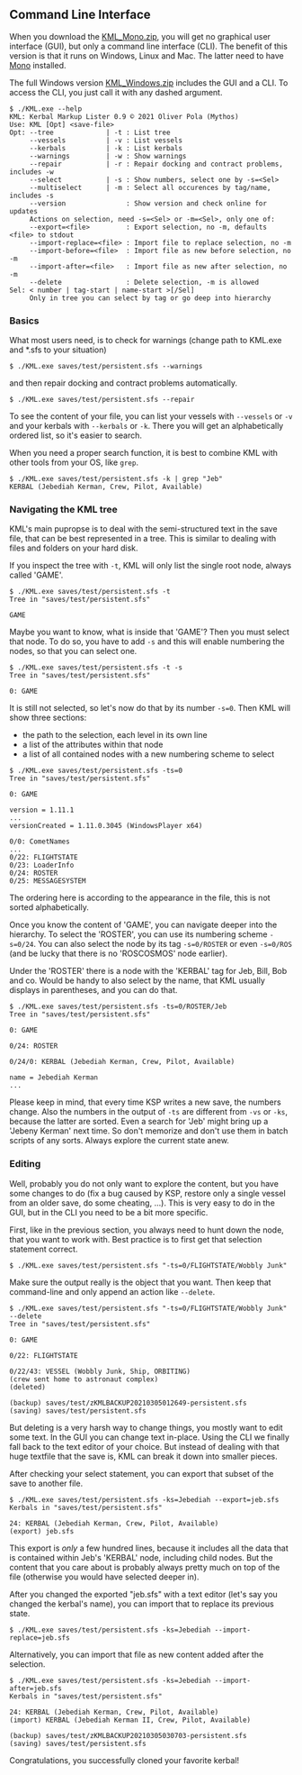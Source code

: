 ## Command Line Interface
When you download the [KML_Mono.zip](https://github.com/my-th-os/KML/releases),
you will get no graphical user interface (GUI), but only a command line interface (CLI).
The benefit of this version is that it runs on Windows, Linux and Mac. The latter need to have
[Mono](https://www.mono-project.com/) installed.

The full Windows version [KML_Windows.zip](https://github.com/my-th-os/KML/releases)
includes the GUI and a CLI. To access the CLI, you just call it with any dashed argument.

```
$ ./KML.exe --help
KML: Kerbal Markup Lister 0.9 © 2021 Oliver Pola (Mythos)
Use: KML [Opt] <save-file>
Opt: --tree             | -t : List tree
     --vessels          | -v : List vessels
     --kerbals          | -k : List kerbals
     --warnings         | -w : Show warnings
     --repair           | -r : Repair docking and contract problems, includes -w
     --select           | -s : Show numbers, select one by -s=<Sel>
     --multiselect      | -m : Select all occurences by tag/name, includes -s
     --version               : Show version and check online for updates
     Actions on selection, need -s=<Sel> or -m=<Sel>, only one of:
     --export=<file>         : Export selection, no -m, defaults <file> to stdout
     --import-replace=<file> : Import file to replace selection, no -m
     --import-before=<file>  : Import file as new before selection, no -m
     --import-after=<file>   : Import file as new after selection, no -m
     --delete                : Delete selection, -m is allowed
Sel: < number | tag-start | name-start >[/Sel]
     Only in tree you can select by tag or go deep into hierarchy
```

### Basics
What most users need, is to check for warnings (change path to KML.exe and *.sfs to your situation)

```
$ ./KML.exe saves/test/persistent.sfs --warnings
```

and then repair docking and contract problems automatically.

```
$ ./KML.exe saves/test/persistent.sfs --repair
```

To see the content of your file, you can list your vessels with `--vessels` or `-v` and your kerbals with `--kerbals` or `-k`.
There you will get an alphabetically ordered list, so it's easier to search.

When you need a proper search function, it is best to combine KML with other tools from your OS, like `grep`.

```
$ ./KML.exe saves/test/persistent.sfs -k | grep "Jeb"
KERBAL (Jebediah Kerman, Crew, Pilot, Available)
```


### Navigating the KML tree
KML's main pupropse is to deal with the semi-structured text in the save file, that can be best represented in a tree.
This is similar to dealing with files and folders on your hard disk.

If you inspect the tree with `-t`, KML will only list the single root node, always called 'GAME'.

```
$ ./KML.exe saves/test/persistent.sfs -t
Tree in "saves/test/persistent.sfs"

GAME
```

Maybe you want to know, what is inside that 'GAME'? Then you must select that node.
To do so, you have to add `-s` and this will enable numbering the nodes, so that you can select one.

```
$ ./KML.exe saves/test/persistent.sfs -t -s
Tree in "saves/test/persistent.sfs"

0: GAME
```

It is still not selected, so let's now do that by its number `-s=0`.
Then KML will show three sections:
- the path to the selection, each level in its own line
- a list of the attributes within that node
- a list of all contained nodes with a new numbering scheme to select

```
$ ./KML.exe saves/test/persistent.sfs -ts=0
Tree in "saves/test/persistent.sfs"

0: GAME

version = 1.11.1
...
versionCreated = 1.11.0.3045 (WindowsPlayer x64)

0/0: CometNames
...
0/22: FLIGHTSTATE
0/23: LoaderInfo
0/24: ROSTER
0/25: MESSAGESYSTEM
```

The ordering here is according to the appearance in the file, this is not sorted alphabetically.

Once you know the content of 'GAME', you can navigate deeper into the hierarchy.
To select the 'ROSTER', you can use its numbering scheme `-s=0/24`.
You can also select the node by its tag `-s=0/ROSTER` or even `-s=0/ROS` (and be lucky that there is no 'ROSCOSMOS' node earlier).

Under the 'ROSTER' there is a node with the 'KERBAL' tag for Jeb, Bill, Bob and co.
Would be handy to also select by the name, that KML usually displays in parentheses, and you can do that.

```
$ ./KML.exe saves/test/persistent.sfs -ts=0/ROSTER/Jeb
Tree in "saves/test/persistent.sfs"

0: GAME

0/24: ROSTER

0/24/0: KERBAL (Jebediah Kerman, Crew, Pilot, Available)

name = Jebediah Kerman
...
```

Please keep in mind, that every time KSP writes a new save, the numbers change.
Also the numbers in the output of `-ts` are different from `-vs` or `-ks`, because the latter are sorted.
Even a search for 'Jeb' might bring up a 'Jebeny Kerman' next time.
So don't memorize and don't use them in batch scripts of any sorts.
Always explore the current state anew.

### Editing
Well, probably you do not only want to explore the content, but you have some changes to do
(fix a bug caused by KSP, restore only a single vessel from an older save, do some cheating, ...). 
This is very easy to do in the GUI, but in the CLI you need to be a bit more specific.

First, like in the previous section, you always need to hunt down the node, that you want to work with.
Best practice is to first get that selection statement correct.

```
$ ./KML.exe saves/test/persistent.sfs "-ts=0/FLIGHTSTATE/Wobbly Junk"
```

Make sure the output really is the object that you want.
Then keep that command-line and only append an action like `--delete`.

```
$ ./KML.exe saves/test/persistent.sfs "-ts=0/FLIGHTSTATE/Wobbly Junk" --delete
Tree in "saves/test/persistent.sfs"

0: GAME

0/22: FLIGHTSTATE

0/22/43: VESSEL (Wobbly Junk, Ship, ORBITING)
(crew sent home to astronaut complex)
(deleted)

(backup) saves/test/zKMLBACKUP20210305012649-persistent.sfs
(saving) saves/test/persistent.sfs
```

But deleting is a very harsh way to change things, you mostly want to edit some text.
In the GUI you can change text in-place. Using the CLI we finally fall back to the text editor of your choice.
But instead of dealing with that huge textfile that the save is, KML can break it down into smaller pieces.

After checking your select statement, you can export that subset of the save to another file.

```
$ ./KML.exe saves/test/persistent.sfs -ks=Jebediah --export=jeb.sfs
Kerbals in "saves/test/persistent.sfs"

24: KERBAL (Jebediah Kerman, Crew, Pilot, Available)
(export) jeb.sfs
```

This export is *only* a few hundred lines, because it includes all the data that is contained within Jeb's 'KERBAL' node, including child nodes.
But the content that you care about is probably always pretty much on top of the file (otherwise you would have selected deeper in).

After you changed the exported "jeb.sfs" with a text editor (let's say you changed the kerbal's name), you can import that to replace its previous state.

```
$ ./KML.exe saves/test/persistent.sfs -ks=Jebediah --import-replace=jeb.sfs
```

Alternatively, you can import that file as new content added after the selection.

```
$ ./KML.exe saves/test/persistent.sfs -ks=Jebediah --import-after=jeb.sfs
Kerbals in "saves/test/persistent.sfs"

24: KERBAL (Jebediah Kerman, Crew, Pilot, Available)
(import) KERBAL (Jebediah Kerman II, Crew, Pilot, Available)

(backup) saves/test/zKMLBACKUP20210305030703-persistent.sfs
(saving) saves/test/persistent.sfs
```

Congratulations, you successfully cloned your favorite kerbal!
